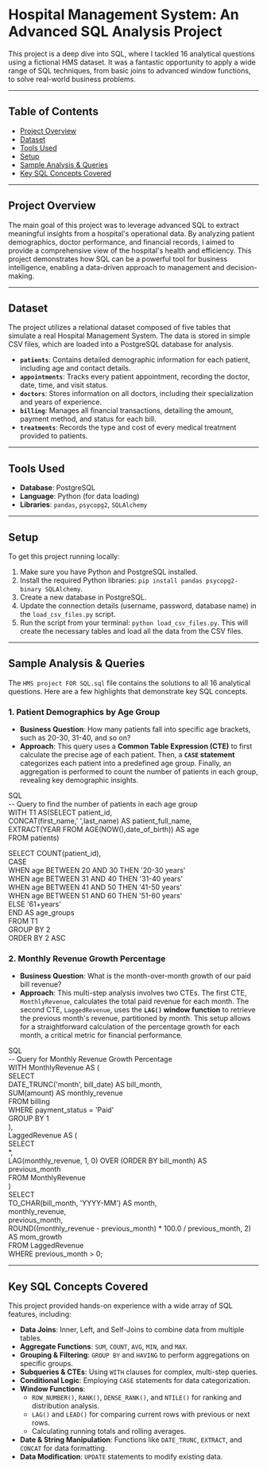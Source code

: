 # **Hospital Management System: An Advanced SQL Analysis Project**

This project is a deep dive into SQL, where I tackled 16 analytical questions using a fictional HMS dataset. It was a fantastic opportunity to apply a wide range of SQL techniques, from basic joins to advanced window functions, to solve real-world business problems.

---

## **Table of Contents**

* [Project Overview](https://www.google.com/search?q=%23project-overview&authuser=1)  
* [Dataset](https://www.google.com/search?q=%23dataset&authuser=1)  
* [Tools Used](https://www.google.com/search?q=%23tools-used&authuser=1)  
* [Setup](https://www.google.com/search?q=%23setup&authuser=1)  
* [Sample Analysis & Queries](https://www.google.com/search?q=%23sample-analysis--queries&authuser=1)  
* [Key SQL Concepts Covered](https://www.google.com/search?q=%23key-sql-concepts-covered&authuser=1)

---

## **Project Overview**

The main goal of this project was to leverage advanced SQL to extract meaningful insights from a hospital's operational data. By analyzing patient demographics, doctor performance, and financial records, I aimed to provide a comprehensive view of the hospital's health and efficiency. This project demonstrates how SQL can be a powerful tool for business intelligence, enabling a data-driven approach to management and decision-making.

---

## **Dataset**

The project utilizes a relational dataset composed of five tables that simulate a real Hospital Management System. The data is stored in simple CSV files, which are loaded into a PostgreSQL database for analysis.

* **`patients`**: Contains detailed demographic information for each patient, including age and contact details.  
* **`appointments`**: Tracks every patient appointment, recording the doctor, date, time, and visit status.  
* **`doctors`**: Stores information on all doctors, including their specialization and years of experience.  
* **`billing`**: Manages all financial transactions, detailing the amount, payment method, and status for each bill.  
* **`treatments`**: Records the type and cost of every medical treatment provided to patients.

---

## **Tools Used**

* **Database**: PostgreSQL  
* **Language**: Python (for data loading)  
* **Libraries**: `pandas`, `psycopg2`, `SQLAlchemy`

---

## **Setup**

To get this project running locally:

1. Make sure you have Python and PostgreSQL installed.  
2. Install the required Python libraries: `pip install pandas psycopg2-binary SQLAlchemy`.  
3. Create a new database in PostgreSQL.  
4. Update the connection details (username, password, database name) in the `load_csv_files.py` script.  
5. Run the script from your terminal: `python load_csv_files.py`. This will create the necessary tables and load all the data from the CSV files.

---

## **Sample Analysis & Queries**

The `HMS project FOR SQL.sql` file contains the solutions to all 16 analytical questions. Here are a few highlights that demonstrate key SQL concepts.

### **1\. Patient Demographics by Age Group**

* **Business Question**: How many patients fall into specific age brackets, such as 20-30, 31-40, and so on?  
* **Approach**: This query uses a **Common Table Expression (CTE)** to first calculate the precise age of each patient. Then, a **`CASE` statement** categorizes each patient into a predefined age group. Finally, an aggregation is performed to count the number of patients in each group, revealing key demographic insights.

SQL  
\-- Query to find the number of patients in each age group  
WITH T1 AS(SELECT patient\_id,  
		CONCAT(first\_name,' ',last\_name) AS patient\_full\_name,  
		EXTRACT(YEAR FROM AGE(NOW(),date\_of\_birth)) AS age  
		FROM patients)

SELECT COUNT(patient\_id),  
CASE  
WHEN age BETWEEN 20 AND 30 THEN '20-30 years'  
WHEN age BETWEEN 31 AND 40 THEN '31-40 years'  
WHEN age BETWEEN 41 AND 50 THEN '41-50 years'  
WHEN age BETWEEN 51 AND 60 THEN '51-60 years'  
ELSE '61+years'  
END AS age\_groups  
FROM T1  
GROUP BY 2  
ORDER BY 2 ASC

### **2\. Monthly Revenue Growth Percentage**

* **Business Question**: What is the month-over-month growth of our paid bill revenue?  
* **Approach**: This multi-step analysis involves two CTEs. The first CTE, `MonthlyRevenue`, calculates the total paid revenue for each month. The second CTE, `LaggedRevenue`, uses the **`LAG()` window function** to retrieve the previous month's revenue, partitioned by month. This setup allows for a straightforward calculation of the percentage growth for each month, a critical metric for financial performance.

SQL  
\-- Query for Monthly Revenue Growth Percentage  
WITH MonthlyRevenue AS (  
    SELECT  
        DATE\_TRUNC('month', bill\_date) AS bill\_month,  
        SUM(amount) AS monthly\_revenue  
    FROM billing  
    WHERE payment\_status \= 'Paid'  
    GROUP BY 1  
),  
LaggedRevenue AS (  
    SELECT  
        \*,  
        LAG(monthly\_revenue, 1, 0\) OVER (ORDER BY bill\_month) AS previous\_month  
    FROM MonthlyRevenue  
)  
SELECT  
    TO\_CHAR(bill\_month, 'YYYY-MM') AS month,  
    monthly\_revenue,  
    previous\_month,  
    ROUND((monthly\_revenue \- previous\_month) \* 100.0 / previous\_month, 2\) AS mom\_growth  
FROM LaggedRevenue  
WHERE previous\_month \> 0;

---

## **Key SQL Concepts Covered**

This project provided hands-on experience with a wide array of SQL features, including:

* **Data Joins**: Inner, Left, and Self-Joins to combine data from multiple tables.  
* **Aggregate Functions**: `SUM`, `COUNT`, `AVG`, `MIN`, and `MAX`.  
* **Grouping & Filtering**: `GROUP BY` and `HAVING` to perform aggregations on specific groups.  
* **Subqueries & CTEs**: Using `WITH` clauses for complex, multi-step queries.  
* **Conditional Logic**: Employing `CASE` statements for data categorization.  
* **Window Functions**:  
  * `ROW_NUMBER()`, `RANK()`, `DENSE_RANK()`, and `NTILE()` for ranking and distribution analysis.  
  * `LAG()` and `LEAD()` for comparing current rows with previous or next rows.  
  * Calculating running totals and rolling averages.  
* **Date & String Manipulation**: Functions like `DATE_TRUNC`, `EXTRACT`, and `CONCAT` for data formatting.  
* **Data Modification**: `UPDATE` statements to modify existing data.

